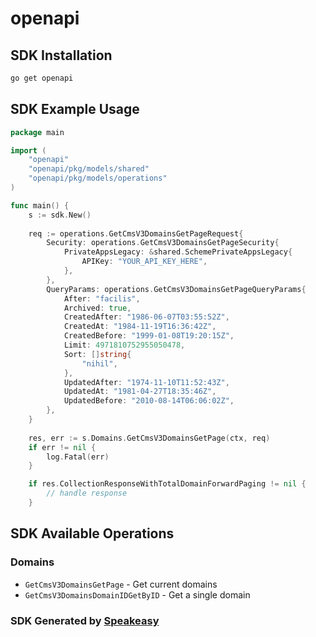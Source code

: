 # openapi

<!-- Start SDK Installation -->
## SDK Installation

```bash
go get openapi
```
<!-- End SDK Installation -->

## SDK Example Usage
<!-- Start SDK Example Usage -->
```go
package main

import (
    "openapi"
    "openapi/pkg/models/shared"
    "openapi/pkg/models/operations"
)

func main() {
    s := sdk.New()
    
    req := operations.GetCmsV3DomainsGetPageRequest{
        Security: operations.GetCmsV3DomainsGetPageSecurity{
            PrivateAppsLegacy: &shared.SchemePrivateAppsLegacy{
                APIKey: "YOUR_API_KEY_HERE",
            },
        },
        QueryParams: operations.GetCmsV3DomainsGetPageQueryParams{
            After: "facilis",
            Archived: true,
            CreatedAfter: "1986-06-07T03:55:52Z",
            CreatedAt: "1984-11-19T16:36:42Z",
            CreatedBefore: "1999-01-08T19:20:15Z",
            Limit: 4971810752955050478,
            Sort: []string{
                "nihil",
            },
            UpdatedAfter: "1974-11-10T11:52:43Z",
            UpdatedAt: "1981-04-27T18:35:46Z",
            UpdatedBefore: "2010-08-14T06:06:02Z",
        },
    }
    
    res, err := s.Domains.GetCmsV3DomainsGetPage(ctx, req)
    if err != nil {
        log.Fatal(err)
    }

    if res.CollectionResponseWithTotalDomainForwardPaging != nil {
        // handle response
    }
```
<!-- End SDK Example Usage -->

<!-- Start SDK Available Operations -->
## SDK Available Operations

### Domains

* `GetCmsV3DomainsGetPage` - Get current domains
* `GetCmsV3DomainsDomainIDGetByID` - Get a single domain

<!-- End SDK Available Operations -->

### SDK Generated by [Speakeasy](https://docs.speakeasyapi.dev/docs/using-speakeasy/client-sdks)
